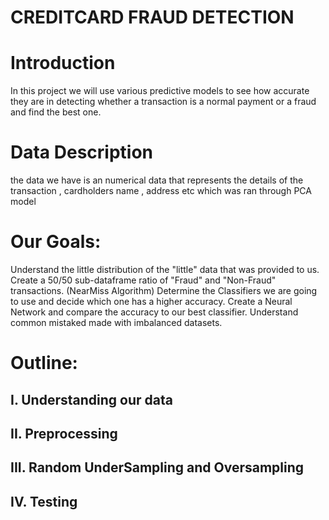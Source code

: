 # CREDITCARD FRAUD DETECTION

# Introduction 
In this project we will use various predictive models to see how accurate they are in detecting whether a transaction is a normal payment or a fraud and find the best one.
# Data Description 
the data we have is an numerical data that represents the details of the transaction , cardholders name , address etc which was ran through PCA model
# Our Goals: 
Understand the little distribution of the "little" data that was provided to us.
Create a 50/50 sub-dataframe ratio of "Fraud" and "Non-Fraud" transactions. (NearMiss Algorithm)
Determine the Classifiers we are going to use and decide which one has a higher accuracy.
Create a Neural Network and compare the accuracy to our best classifier.
Understand common mistaked made with imbalanced datasets.
# Outline: 
## I. Understanding our data
## II. Preprocessing

## III. Random UnderSampling and Oversampling

## IV. Testing
